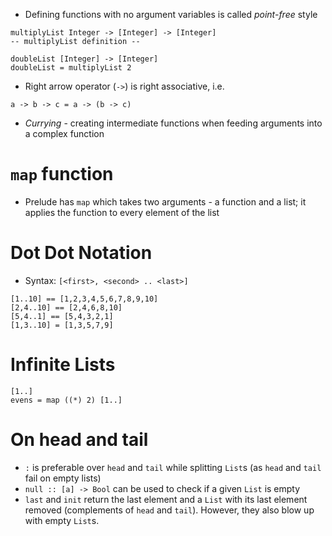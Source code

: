 * Defining functions with no argument variables is called *point-free* style
```
multiplyList Integer -> [Integer] -> [Integer]
-- multiplyList definition --

doubleList [Integer] -> [Integer]
doubleList = multiplyList 2
```
* Right arrow operator (`->`) is right associative, i.e.
```
a -> b -> c = a -> (b -> c)
```
* *Currying* - creating intermediate functions when feeding arguments into a
	complex function
# `map` function
* Prelude has `map` which takes two arguments - a function and a list; it
	applies the function to every element of the list
# Dot Dot Notation
* Syntax: `[<first>, <second> .. <last>]`
```
[1..10] == [1,2,3,4,5,6,7,8,9,10]
[2,4..10] == [2,4,6,8,10]
[5,4..1] == [5,4,3,2,1]
[1,3..10] = [1,3,5,7,9]
```
# Infinite Lists
```
[1..]
evens = map ((*) 2) [1..]
```
# On head and tail
* `:` is preferable over `head` and `tail` while splitting `List`s (as `head`
	and `tail` fail on empty lists)
* `null :: [a] -> Bool` can be used to check if a given `List` is empty
* `last` and `init` return the last element and a `List` with its last element
	removed (complements of `head` and `tail`). However, they also blow up with
	empty `List`s.
